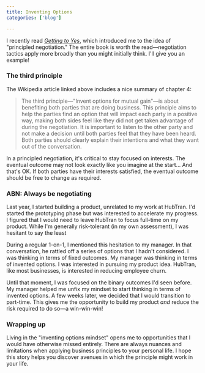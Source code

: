 ```yaml
---
title: Inventing Options
categories: ['blog']

---
```


I recently read [_Getting to Yes_](https://en.wikipedia.org/wiki/Getting_to_Yes),
which introduced me to the idea of "principled negotiation."
The entire book is worth the read—negotiation tactics apply more broadly than you might initially think.
I'll give you an example!

### The third principle

The Wikipedia article linked above includes a nice summary of chapter 4:

> The third principle—"Invent options for mutual gain"—is about benefiting both parties that are doing business. This principle aims to help the parties find an option that will impact each party in a positive way, making both sides feel like they did not get taken advantage of during the negotiation. It is important to listen to the other party and not make a decision until both parties feel that they have been heard. Both parties should clearly explain their intentions and what they want out of the conversation.

In a principled negotiation, it's critical to stay focused on interests.
The eventual outcome may not look exactly like you imagine at the start... And that's OK.
If both parties have their interests satisfied, the eventual outcome should be free to change as required.

### ABN: Always be negotiating

Last year, I started building a product, unrelated to my work at HubTran.
I'd started the prototyping phase but was interested to accelerate my progress.
I figured that I would need to leave HubTran to focus full-time on my product.
While I'm generally risk-tolerant (in my own assessment), I was hesitant to say the least

During a regular 1-on-1, I mentioned this hesitation to my manager.
In that conversation, he rattled off a series of options that I hadn't considered.
I was thinking in terms of fixed outcomes.
My manager was thinking in terms of invented options.
I was interested in pursuing my product idea.
HubTran, like most businesses, is interested in reducing employee churn.

Until that moment, I was focused on the binary outcomes I'd seen before.
My manager helped me unfix my mindset to start thinking in terms of invented options.
A few weeks later, we decided that I would transition to part-time.
This gives me the opportunity to build my product _and_ reduce the risk required to do so—a win-win-win!

### Wrapping up

Living in the "inventing options mindset" opens me to opportunities
that I would have otherwise missed entirely.
There are always nuances and limitations when applying business principles to your personal life.
I hope this story helps you discover avenues in which the principle might work in your life.
